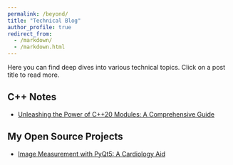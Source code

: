 ```yaml
---
permalink: /beyond/
title: "Technical Blog"
author_profile: true
redirect_from: 
  - /markdown/
  - /markdown.html
---
```



Here you can find deep dives into various technical topics. Click on a post title to read more.

## C++ Notes
- [Unleashing the Power of C++20 Modules: A Comprehensive Guide](/beyond/cplusplus20_modules)

## My Open Source Projects
- [Image Measurement with PyQt5: A Cardiology Aid](/beyond/pyqt5_image_measurer)
